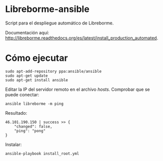 # Libreborme-ansible

Script para el despliegue automático de Libreborme.

Documentación aquí: http://libreborme.readthedocs.org/es/latest/install_production_automated.

# Cómo ejecutar

    sudo apt-add-repository ppa:ansible/ansible
    sudo apt-get update
    sudo apt-get install ansible
    
Editar la IP del servidor remoto en el archivo *hosts*. Comprobar que se puede conectar:

    ansible libreborme -m ping

Resultado:

    46.101.190.150 | success >> {
        "changed": false,
        "ping": "pong"
    }

Instalar:

    ansible-playbook install_root.yml
